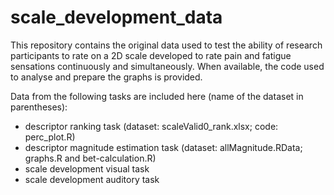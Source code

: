 # scale_development_data

This repository contains the original data used to test the ability of research participants to rate on a 2D scale developed to rate pain and fatigue sensations continuously and simultaneously. When available, the code used to analyse and prepare the graphs is provided. 

Data from the following tasks are included here (name of the dataset in parentheses): 
- descriptor ranking task (dataset: scaleValid0_rank.xlsx; code: perc_plot.R)
- descriptor magnitude estimation task (dataset: allMagnitude.RData; graphs.R and bet-calculation.R)
- scale development visual task
- scale development auditory task
